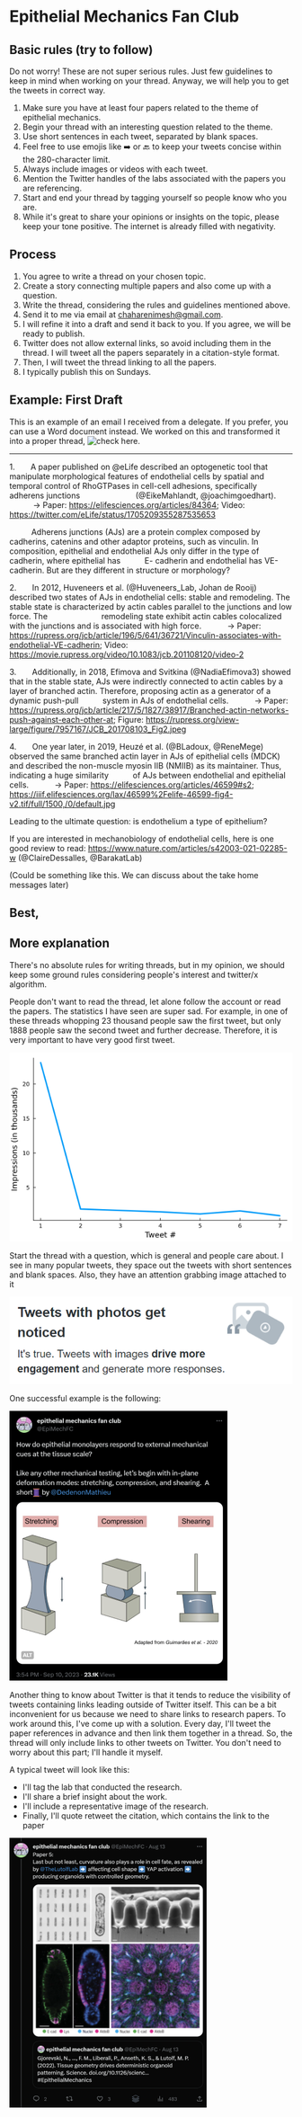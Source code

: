 # Epithelial Mechanics Fan Club

## Basic rules (try to follow)

Do not worry! These are not super serious rules. Just few guidelines to keep in mind when working on your thread. Anyway, we will help you to get the tweets in correct way.

1. Make sure you have at least four papers related to the theme of epithelial mechanics.
2. Begin your thread with an interesting question related to the theme.
3. Use short sentences in each tweet, separated by blank spaces.
4. Feel free to use emojis like ➡️ or 🔙 to keep your tweets concise within the 280-character limit.
5. Always include images or videos with each tweet.
6. Mention the Twitter handles of the labs associated with the papers you are referencing.
7. Start and end your thread by tagging yourself so people know who you are.
8. While it's great to share your opinions or insights on the topic, please keep your tone positive. The internet is already filled with negativity.

## Process

1. You agree to write a thread on your chosen topic.
2. Create a story connecting multiple papers and also come up with a question.
3. Write the thread, considering the rules and guidelines mentioned above.
4. Send it to me via email at chaharenimesh@gmail.com.
5. I will refine it into a draft and send it back to you. If you agree, we will be ready to publish.
6. Twitter does not allow external links, so avoid including them in the thread. I will tweet all the papers separately in a citation-style format.
7. Then, I will tweet the thread linking to all the papers.
8. I typically publish this on Sundays.

## Example: First Draft

This is an example of an email I received from a delegate. If you prefer, you can use a Word document instead. We worked on this and transformed it into a proper thread, ![check here](https://x.com/EpiMechFC/status/1708417266029576668?s=20). 

---
1.    A paper published on @eLife described an optogenetic tool that manipulate morphological features of endothelial cells by spatial and temporal control of RhoGTPases in cell-cell adhesions, specifically adherens junctions                              (@EikeMahlandt, @joachimgoedhart).
      -> Paper: https://elifesciences.org/articles/84364; Video: https://twitter.com/eLife/status/1705209355287535653

      Adherens junctions (AJs) are a protein complex composed by cadherins, catenins and other adaptor proteins, such as vinculin. In composition, epithelial and endothelial AJs only differ in the type of cadherin, where epithelial has
      E- cadherin and endothelial has VE-cadherin. But are they different in structure or morphology?

2.    In 2012, Huveneers et al. (@Huveneers_Lab, Johan de Rooij) described two states of AJs in endothelial cells: stable and remodeling. The stable state is characterized by actin cables parallel to the junctions and low force. The                           remodeling state exhibit actin cables colocalized with the junctions and is associated with high force.
      -> Paper: https://rupress.org/jcb/article/196/5/641/36721/Vinculin-associates-with-endothelial-VE-cadherin; Video: https://movie.rupress.org/video/10.1083/jcb.201108120/video-2

3.    Additionally, in 2018, Efimova and Svitkina (@NadiaEfimova3) showed that in the stable state, AJs were indirectly connected to actin cables by a layer of branched actin. Therefore, proposing actin as a generator of a dynamic push-pull       system in AJs of endothelial cells.
      -> Paper: https://rupress.org/jcb/article/217/5/1827/38917/Branched-actin-networks-push-against-each-other-at; Figure: https://rupress.org/view-large/figure/7957167/JCB_201708103_Fig2.jpeg

4.    One year later, in 2019, Heuzé et al. (@BLadoux, @ReneMege) observed the same branched actin layer in AJs of epithelial cells (MDCK) and described the non-muscle myosin IIB (NMIIB) as its maintainer. Thus, indicating a huge similarity       of AJs between endothelial and epithelial cells.
      -> Paper: https://elifesciences.org/articles/46599#s2; https://iiif.elifesciences.org/lax/46599%2Felife-46599-fig4-v2.tif/full/1500,/0/default.jpg


Leading to the ultimate question: is endothelium a type of epithelium?


If you are interested in mechanobiology of endothelial cells, here is one good review to read: https://www.nature.com/articles/s42003-021-02285-w (@ClaireDessalles, @BarakatLab)


(Could be something like this. We can discuss about the take home messages later)

Best,
---

## More explanation

There's no absolute rules for writing threads, but in my opinion, we should keep some ground rules considering people's interest and twitter/x algorithm.

People don't want to read the thread, let alone follow the account or read the papers. The statistics I have seen are super sad. For example, in one of these threads whopping 23 thousand people saw the first tweet, but only 1888 people saw the second tweet and further decrease. Therefore, it is very important to have very good first tweet. 

![plot](./assets/Pasted%20image%2020230916113736.png)

Start the thread with a question, which is general and people care about. I see in many popular tweets, they space out the tweets with short sentences and blank spaces. Also, they have an attention grabbing image attached to it

![image](./assets/Pasted%20image%2020230916114256.png)

One successful example is the following:

![example](./assets/Pasted%20image%2020230916114452.png)

Another thing to know about Twitter is that it tends to reduce the visibility of tweets containing links leading outside of Twitter itself. This can be a bit inconvenient for us because we need to share links to research papers. To work around this, I've come up with a solution. Every day, I'll tweet the paper references in advance and then link them together in a thread. So, the thread will only include links to other tweets on Twitter. You don't need to worry about this part; I'll handle it myself.

A typical tweet will look like this:

- I'll tag the lab that conducted the research.
- I'll share a brief insight about the work.
- I'll include a representative image of the research.
- Finally, I'll quote retweet the citation, which contains the link to the paper

![typical tweet](./assets/Pasted%20image%2020230916120312.png)
